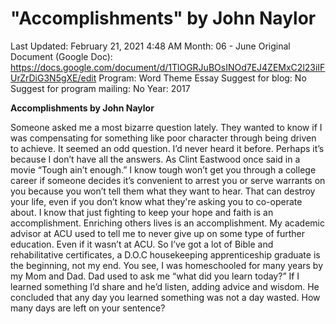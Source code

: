 # "Accomplishments" by John Naylor

Last Updated: February 21, 2021 4:48 AM
Month: 06 - June
Original Document (Google Doc): https://docs.google.com/document/d/1TlOGRJuBOsINOd7EJ4ZEMxC2l23iIFUrZrDiG3N5gXE/edit
Program: Word Theme Essay
Suggest for blog: No
Suggest for program mailing: No
Year: 2017

**Accomplishments by John Naylor**

Someone asked me a most bizarre question lately. They wanted to know if I was compensating for something like poor character through being driven to achieve. It seemed an odd question. I’d never heard it before. Perhaps it’s because I don’t have all the answers. As Clint Eastwood once said in a movie “Tough ain’t enough.” I know tough won’t get you through a college career if someone decides it’s convenient to arrest you or serve warrants on you because you won’t tell them what they want to hear. That can destroy your life, even if you don’t know what they're asking you to co-operate about. I know that just fighting to keep your hope and faith is an accomplishment. Enriching others lives is an accomplishment. My academic advisor at ACU used to tell me to never give up on some type of further education. Even if it wasn’t at ACU. So I’ve got a lot of Bible and rehabilitative certificates, a D.O.C housekeeping apprenticeship graduate is the beginning, not my end. You see, I was homeschooled for many years by my Mom and Dad. Dad used to ask me “what did you learn today?” If I learned something I’d share and he’d listen, adding advice and wisdom. He concluded that any day you learned something was not a day wasted. How many days are left on your sentence?